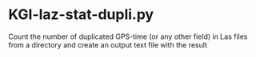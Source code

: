 # KGI-laz-stat-dupli.py
Count the number of duplicated GPS-time (or any other field) in Las files from a directory and create an output text file with the result
